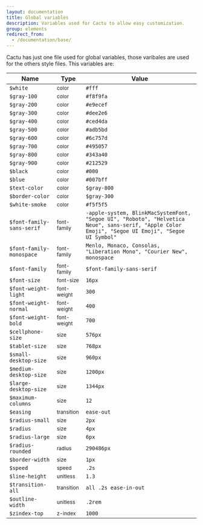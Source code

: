 ```yaml
---
layout: documentation
title: Global variables
description: Variables used for Cactu to allow easy customization.
group: elements
redirect_from:
  - /documentation/base/
---
```



Cactu has just one file used for global variables, those varibales are used for the others style files. This variables are:

| Name  | Type  | Value |
| ----- | ----- | ----- |
| `$white`    | <small>color</small> | <span class="small-box" style="background:#fff"></span> `#fff`    |
| `$gray-100` | <small>color</small> | <span class="small-box" style="background:#f8f9fa"></span> `#f8f9fa` |
| `$gray-200` | <small>color</small> | <span class="small-box" style="background:#e9ecef"></span> `#e9ecef` |
| `$gray-300` | <small>color</small> | <span class="small-box" style="background:#dee2e6"></span> `#dee2e6` |
| `$gray-400` | <small>color</small> | <span class="small-box" style="background:#ced4da"></span> `#ced4da` |
| `$gray-500` | <small>color</small> | <span class="small-box" style="background:#adb5bd"></span> `#adb5bd` |
| `$gray-600` | <small>color</small> | <span class="small-box" style="background:#6c757d"></span> `#6c757d` |
| `$gray-700` | <small>color</small> | <span class="small-box" style="background:#495057"></span> `#495057` |
| `$gray-800` | <small>color</small> | <span class="small-box" style="background:#343a40"></span> `#343a40` |
| `$gray-900` | <small>color</small> | <span class="small-box" style="background:#212529"></span> `#212529` |
| `$black`    | <small>color</small> | <span class="small-box" style="background:#000"></span> `#000` |
| `$blue`     | <small>color</small> | <span class="small-box" style="background:#007bff"></span> `#007bff` |
| `$text-color`   | <small>color</small> | <span class="small-box" style="background:#343a40"></span> `$gray-800` |
| `$border-color` | <small>color</small> | <span class="small-box" style="background:#dee2e6"></span> `$gray-300` |
| `$white-smoke`  | <small>color</small> | <span class="small-box" style="background:#f5f5f5"></span> `#f5f5f5` |
| `$font-family-sans-serif`| <small>font-family</small> | `-apple-system, BlinkMacSystemFont, "Segoe UI", "Roboto", "Helvetica Neue", sans-serif, "Apple Color Emoji", "Segoe UI Emoji", "Segoe UI Symbol"` |
| `$font-family-monospace` | <small>font-family</small> | `Menlo, Monaco, Consolas, "Liberation Mono", "Courier New", monospace` |
| `$font-family`           | <small>font-family</small> | `$font-family-sans-serif` |
| `$font-size`             | <small>font-size</small> | `16px` |
| `$font-weight-light`     | <small>font-weight</small> | `300` |
| `$font-weight-normal`    | <small>font-weight</small> | `400` |
| `$font-weight-bold`      | <small>font-weight</small> | `700` |
| `$cellphone-size`      | <small>size</small> |  `576px` |
| `$tablet-size`         | <small>size</small> |  `768px` |
| `$small-desktop-size`  | <small>size</small> |  `960px` |
| `$medium-desktop-size` | <small>size</small> |  `1200px` |
| `$large-desktop-size`  | <small>size</small> |  `1344px` |
| `$maximum-columns`     | <small>size</small> |  `12` |
| `$easing`           | <small>transition</small> | `ease-out` |
| `$radius-small`     | <small>size</small> | `2px` |
| `$radius`           | <small>size</small> | `4px` |
| `$radius-large`     | <small>size</small> | `6px` |
| `$radius-rounded`   | <small>radius</small> | `290486px` |
| `$border-width`     | <small>size</small> | `1px` |
| `$speed`            | <small>speed</small> | `.2s` |
| `$line-height`      | <small>unitless</small> | `1.3` |
| `$transition-all`   | <small>transition</small> | `all .2s ease-in-out` |
| `$outline-width`    | <small>unitless</small> | `.2rem` |
| `$zindex-top`       | <small>z-index</small> | `1000` |